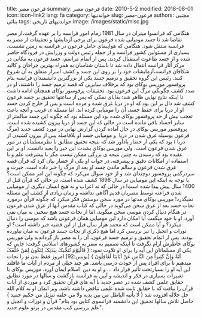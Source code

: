 title: فرعون مصر
summary: فرعون مصر
date: 2010-5-2
modified: 2018-08-01
icon:  icon-link2
lang: fa
category: خواندنیها
slug: فرعون-مصر
authors: مجتبی بنائی
tags: خواندنیهای تاریخی
image: /images/static/misc.jpg

هنگامی که فرانسوا میتران در سال 1981 زمام امور فرانسه را بر عهده گرفت،از مصر تقاضا شد تا جسد مومیایی شده فرعون برای برخی آزمایشها و تحقیقات از مصر به فرانسه منتقل شود. هنگامی که هواپیمای حامل فرعون در فرانسه به زمین نشست، بسیاری از مسئولین کشور فرانسه و از جمله رئیس دولت و وزرایش در فرودگاه حاضر شده و از جسد طاغوت استقبال کردند. پس از اتمام مراسم، جسد فرعون به مکانی در مرکز آثار فرانسه انتقال داده شد تا باستان شناسان به همراه بهترین جراحان و کالبد شکافان فرانسه،آزمایشات خود را بر روی این جسد و کشف اسرار متعلق به آن شروع کنند. رئیس این گروه تحقیق و ترمیم جسد یکی از بزرگترین دانشمندان فرانسه بنام پروفسور موریس بوکای بود که برخلاف سایرین که قصد ترمیم جسد را داشتند، او در صدد کشف چگونگی مرگ این فرعون بود. تحقیقات پرفوسور بوکای همچنان ادامه داشت تا اینکه نتایج نهایی ظاهر شد: بقایای نمکی که پس از ساعتها تحقیق بر جسد فرعون کشف شد دال بر این بود که او در دریا غرق شده و مرده است و پس از خارج کردن جسد او از دریا برای حفظ جسد، آن را مومیایی کرده اند. اما مسئله ی غریب و آنچه باعث تعجب بیش از حد پروفسور بوکای شده بود این مسئله بود که چگونه این جسد سالمتر از سایر اجساد باقی مانده است در حالی که این جسد از دریا بیرون کشیده شده است. پروفسور موریس بوکای در حال آماده کردن گزارش نهایی در مورد کشف جدید (مرگ فرعون بوسیله غرق شدن در دریا  و مومیایی جسد او بلافاصله پس از بیرون کشیدن از دریا ) بود که یکی از حضار یادآور شد که نتیجه تحقیق مطابق با نظرمسلمانان در مور غرق شدن فرعون است. ولی موریس بوکای بشدت این خبر را بعید دانست. او بر این عقیده بود که رسیدن به چنین نتیجه ی بزرگی ممکن نیست مگر با پیشرفت علم و با استفاده از امکانات دقیق و پیشرفته. در جواب او یکی از حضار بیان کرد که قرآن قصه غرق شدن فرعون و سالم ماندن جسد او بعد از مرگ را خبر داده است. حیرت و سردرگمی پروفسور دوچندان شد و از خود سوال می‌کرد که چگونه این امر ممکن است؟ با توجه به اینکه این مومیایی در سال 1898 کشف شده است، در حالی که قرآن قبل از 1400 سال پیش پیدا شده است! در حالی که نه اعراب و نه هیچ انسان دیگری از مومیایی شدن فراعنه توسط مصریان قدیم آگاهی نداشته و زمان زیادی از کشف این مسئله نمیگذرد! موریس بوکای مدتها در مورد سخن دوستش فکر میکرد که چگونه قرآن درمورد نجات جسد بعد از غرق سخن می‌گوید در حالی که کتاب مقدس آنها از غرق شدن فرعون در هنگام دنبال کردن موسی سخن میگوید، اما از نجات جسد هیچ سخنی به میان نمی آورد. او با خود میگفت آیا امکان دارد این مومیایی همان فرعونی باشد که موسی را دنبال میکرد؟ و آیا ممکن است که محمد هزار سال قبل از این قضیه خبر داشته است؟ او تورات و انجیل را نیز بررسی کرد اما هیچ ذکری از نجات جسد فرعون به میان نیاورده بودند. پس از اتمام تحقیق و ترمیم جسد فرعون، آن را به مصر باز گرداندند ولی موریس بوکای خاطرش آرام نگرفت تا اینکه تصمیم به سفر به کشورهای اسلامی گرفت: جایی که یکی از مسلمانان این آیه را برای او تلاوت نمود: { فَالْیَوْمَ نُنَجِّیکَ بِبَدَنِکَ لِتَکُونَ لِمَنْ خَلْفَکَ آیَةً وَإِنَّ کَثِیراً مِنَ النَّاسِ عَنْ آیَاتِنَا لَغَافِلُونَ } [یونس:92[  امروز فقط بدن تو را نجات میدهیم تا برای افراد پس از خودت درسی باشد. هر چند خیلی از مردم از آیات ما غافلند این آیه او را بسیارتحت تآثیر قرار داد ... و او به دین  اسلام ایمان آورد. موریس بوکای با تغییرات بسیاری در فکر و اندیشه و آیین به فرانسه بازگشت و سالها در مورد تطابق حقایق علمی کشف شده در عصر جدید با آیه های قرآن تحقیق کرد و موردی از آیات قرآن را نیافت که با حقایق ثابت شده علمی تناقض داشته باشد. وبر ایمان او به کلام الله جل جلاله افزوده شد  { لا یأتیه الباطل من بین یدیه ولا من خلفه تنزیل من حکیم حمید }    حاصل تلاش سالها تحقیق این دانشمند فرانسوی کتابی بود بنام" قرآن و تورات و انجیل و علم بررسی کتب مقدس در پرتو علوم جدید".